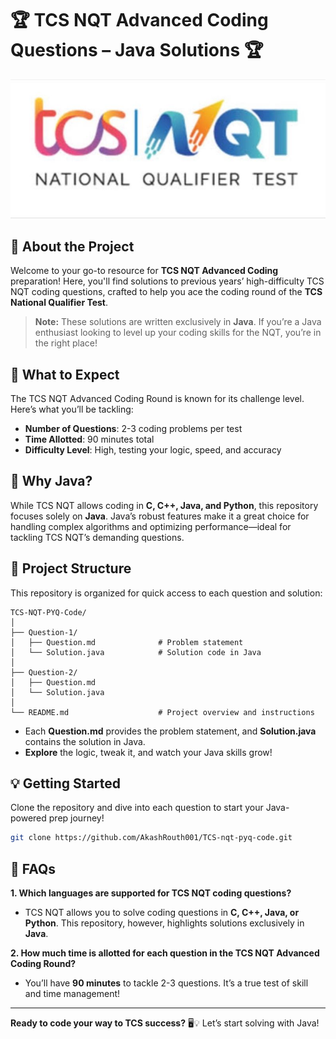 # 🏆 TCS NQT Advanced Coding Questions – Java Solutions 🏆

![TCS NQT Logo](https://github.com/AkashRouth001/TCS-nqt-pyq-code/blob/251f77494c722af4da005ccb9e8a011008b2c677/1694631617184.jpeg)

## 🚀 About the Project

Welcome to your go-to resource for **TCS NQT Advanced Coding** preparation! Here, you'll find solutions to previous years’ high-difficulty TCS NQT coding questions, crafted to help you ace the coding round of the **TCS National Qualifier Test**.

> **Note:** These solutions are written exclusively in **Java**. If you’re a Java enthusiast looking to level up your coding skills for the NQT, you’re in the right place!

## 📌 What to Expect

The TCS NQT Advanced Coding Round is known for its challenge level. Here’s what you’ll be tackling:
- **Number of Questions**: 2-3 coding problems per test
- **Time Allotted**: 90 minutes total
- **Difficulty Level**: High, testing your logic, speed, and accuracy

## 🌟 Why Java?

While TCS NQT allows coding in **C, C++, Java, and Python**, this repository focuses solely on **Java**. Java’s robust features make it a great choice for handling complex algorithms and optimizing performance—ideal for tackling TCS NQT’s demanding questions.

## 📂 Project Structure

This repository is organized for quick access to each question and solution:

```
TCS-NQT-PYQ-Code/
│
├── Question-1/
│   ├── Question.md              # Problem statement
│   └── Solution.java            # Solution code in Java
│
├── Question-2/
│   ├── Question.md
│   └── Solution.java
│
└── README.md                    # Project overview and instructions
```

- Each **Question.md** provides the problem statement, and **Solution.java** contains the solution in Java.
- **Explore** the logic, tweak it, and watch your Java skills grow!

## 💡 Getting Started

Clone the repository and dive into each question to start your Java-powered prep journey!

```bash
git clone https://github.com/AkashRouth001/TCS-nqt-pyq-code.git
```

## 🧐 FAQs

**1. Which languages are supported for TCS NQT coding questions?**
   - TCS NQT allows you to solve coding questions in **C, C++, Java, or Python**. This repository, however, highlights solutions exclusively in **Java**.

**2. How much time is allotted for each question in the TCS NQT Advanced Coding Round?**
   - You’ll have **90 minutes** to tackle 2-3 questions. It’s a true test of skill and time management!

---

**Ready to code your way to TCS success?** 🖥️💡 Let’s start solving with Java!
